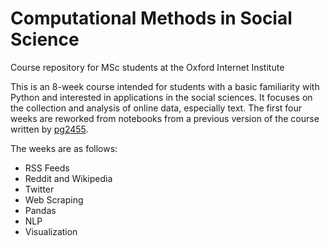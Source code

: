 # Computational Methods in Social Science
 Course repository for MSc students at the Oxford Internet Institute

This is an 8-week course intended for students with a basic familiarity with Python and interested in applications in the social sciences. It focuses on the collection and analysis of online data, especially text. The first four weeks are reworked from notebooks from a previous version of the course written by [pg2455](https://github.com/pg2455/accessing-research-data). 

The weeks are as follows:
- RSS Feeds
- Reddit and Wikipedia
- Twitter
- Web Scraping
- Pandas
- NLP
- Visualization
